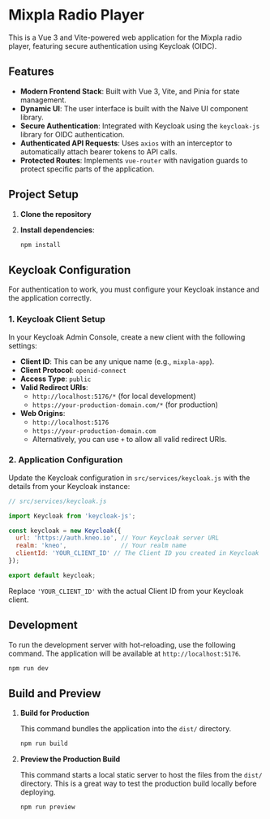 # Mixpla Radio Player

This is a Vue 3 and Vite-powered web application for the Mixpla radio player, featuring secure authentication using Keycloak (OIDC).

## Features

- **Modern Frontend Stack**: Built with Vue 3, Vite, and Pinia for state management.
- **Dynamic UI**: The user interface is built with the Naive UI component library.
- **Secure Authentication**: Integrated with Keycloak using the `keycloak-js` library for OIDC authentication.
- **Authenticated API Requests**: Uses `axios` with an interceptor to automatically attach bearer tokens to API calls.
- **Protected Routes**: Implements `vue-router` with navigation guards to protect specific parts of the application.

## Project Setup

1.  **Clone the repository**

2.  **Install dependencies**:
    ```bash
    npm install
    ```

## Keycloak Configuration

For authentication to work, you must configure your Keycloak instance and the application correctly.

### 1. Keycloak Client Setup

In your Keycloak Admin Console, create a new client with the following settings:

-   **Client ID**: This can be any unique name (e.g., `mixpla-app`).
-   **Client Protocol**: `openid-connect`
-   **Access Type**: `public`
-   **Valid Redirect URIs**:
    -   `http://localhost:5176/*` (for local development)
    -   `https://your-production-domain.com/*` (for production)
-   **Web Origins**:
    -   `http://localhost:5176`
    -   `https://your-production-domain.com`
    -   Alternatively, you can use `+` to allow all valid redirect URIs.

### 2. Application Configuration

Update the Keycloak configuration in `src/services/keycloak.js` with the details from your Keycloak instance:

```javascript
// src/services/keycloak.js

import Keycloak from 'keycloak-js';

const keycloak = new Keycloak({
  url: 'https://auth.kneo.io', // Your Keycloak server URL
  realm: 'kneo',               // Your realm name
  clientId: 'YOUR_CLIENT_ID' // The Client ID you created in Keycloak
});

export default keycloak;
```

Replace `'YOUR_CLIENT_ID'` with the actual Client ID from your Keycloak client.

## Development

To run the development server with hot-reloading, use the following command. The application will be available at `http://localhost:5176`.

```bash
npm run dev
```

## Build and Preview

1.  **Build for Production**

    This command bundles the application into the `dist/` directory.

    ```bash
    npm run build
    ```

2.  **Preview the Production Build**

    This command starts a local static server to host the files from the `dist/` directory. This is a great way to test the production build locally before deploying.

    ```bash
    npm run preview
    ```
